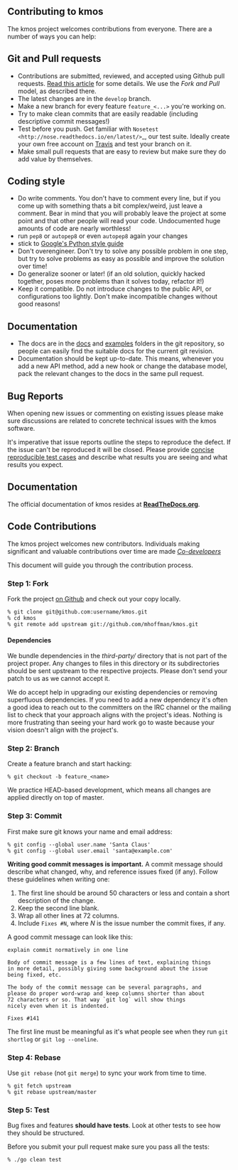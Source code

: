 ## Contributing to kmos

The kmos project welcomes contributions from everyone. There are a
number of ways you can help:

## Git and Pull requests
* Contributions are submitted, reviewed, and accepted using Github pull requests. [Read this article](https://help.github.com/articles/using-pull-requests) for some details. We use the _Fork and Pull_ model, as described there.
* The latest changes are in the `develop` branch.
* Make a new branch for every feature `feature_<...>` you're working on.
* Try to make clean commits that are easily readable (including descriptive commit messages!)
* Test before you push. Get familiar with `Nosetest <http://nose.readthedocs.io/en/latest/>`_, our test suite. Ideally create your own free account on [Travis](https://travis-ci.org/) and test your branch on it.
* Make small pull requests that are easy to review but make sure they do add value by themselves.

## Coding style
* Do write comments. You don't have to comment every line, but if you come up with something thats a bit complex/weird, just leave a comment. Bear in mind that you will probably leave the project at some point and that other people will read your code. Undocumented huge amounts of code are nearly worthless!
* run `pep8` or `autopep8` or even `autopep8` again your changes
* stick to [Google's Python style guide](https://google.github.io/styleguide/pyguide.html)
* Don't overengineer. Don't try to solve any possible problem in one step, but try to solve problems as easy as possible and improve the solution over time!
* Do generalize sooner or later! (if an old solution, quickly hacked together, poses more problems than it solves today, refactor it!)
* Keep it compatible. Do not introduce changes to the public API, or configurations too lightly. Don't make incompatible changes without good reasons!

## Documentation
* The docs are in the [docs](docs) and [examples](examples) folders in the git repository, so people can easily find the suitable docs for the current git revision.
* Documentation should be kept up-to-date. This means, whenever you add a new API method, add a new hook or change the database model, pack the relevant changes to the docs in the same pull request.

## Bug Reports

When opening new issues or commenting on existing issues please make
sure discussions are related to concrete technical issues with the
kmos software.

It's imperative that issue reports outline the steps to reproduce
the defect. If the issue can't be reproduced it will be closed.
Please provide [concise reproducible test cases](http://sscce.org/)
and describe what results you are seeing and what results you expect.

## Documentation

The official documentation of kmos resides at
[**ReadTheDocs.org**](https://kmos.rtfd.org).

## Code Contributions

The kmos project welcomes new contributors. Individuals making
significant and valuable contributions over time are made
[_Co-developers_](http://mhoffman.github.io/kmos/)

This document will guide you through the contribution process.

### Step 1: Fork

Fork the project [on Github](https://github.com/mhoffman/kmos)
and check out your copy locally.

```text
% git clone git@github.com:username/kmos.git
% cd kmos
% git remote add upstream git://github.com/mhoffman/kmos.git
```

#### Dependencies

We bundle dependencies in the _third-party/_ directory that is not
part of the project proper. Any changes to files in this directory or
its subdirectories should be sent upstream to the respective projects.
Please don't send your patch to us as we cannot accept it.

We do accept help in upgrading our existing dependencies or removing
superfluous dependencies. If you need to add a new dependency it's
often a good idea to reach out to the committers on the IRC channel or
the mailing list to check that your approach aligns with the project's
ideas. Nothing is more frustrating than seeing your hard work go to
waste because your vision doesn't align with the project's.

### Step 2: Branch

Create a feature branch and start hacking:

```text
% git checkout -b feature_<name>
```

We practice HEAD-based development, which means all changes are applied
directly on top of master.

### Step 3: Commit

First make sure git knows your name and email address:

```text
% git config --global user.name 'Santa Claus'
% git config --global user.email 'santa@example.com'
```

**Writing good commit messages is important.** A commit message
should describe what changed, why, and reference issues fixed (if
any).  Follow these guidelines when writing one:

1. The first line should be around 50 characters or less and contain a
   short description of the change.
2. Keep the second line blank.
3. Wrap all other lines at 72 columns.
4. Include `Fixes #N`, where _N_ is the issue number the commit
   fixes, if any.

A good commit message can look like this:

```text
explain commit normatively in one line

Body of commit message is a few lines of text, explaining things
in more detail, possibly giving some background about the issue
being fixed, etc.

The body of the commit message can be several paragraphs, and
please do proper word-wrap and keep columns shorter than about
72 characters or so. That way `git log` will show things
nicely even when it is indented.

Fixes #141
```

The first line must be meaningful as it's what people see when they
run `git shortlog` or `git log --oneline`.

### Step 4: Rebase

Use `git rebase` (not `git merge`) to sync your work from time to time.

```text
% git fetch upstream
% git rebase upstream/master
```

### Step 5: Test

Bug fixes and features **should have tests**. Look at other tests to
see how they should be structured.

Before you submit your pull request make sure you pass all the tests:

```text
% ./go clean test
```
